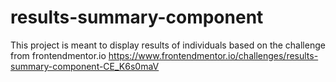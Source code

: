 # results-summary-component

This project is meant to display results of individuals based on the challenge from frontendmentor.io
https://www.frontendmentor.io/challenges/results-summary-component-CE_K6s0maV
